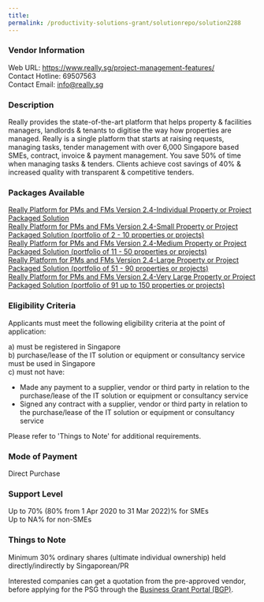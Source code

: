 ```yaml
---
title: 
permalink: /productivity-solutions-grant/solutionrepo/solution2288
---
```


### Vendor Information
Web URL: https://www.really.sg/project-management-features/ <br>Contact Hotline: 69507563 <br>Contact Email: info@really.sg <br>

### Description

Really provides the state-of-the-art platform that helps property & facilities managers, landlords & tenants to digitise the way how properties are managed. Really is a single platform that starts at raising requests, managing tasks, tender management with over 6,000 Singapore based SMEs, contract, invoice & payment management. You save 50% of time when managing tasks & tenders. Clients achieve cost savings of 40% & increased quality with transparent & competitive tenders.

### Packages Available

<a href='https://www.gobusiness.gov.sg/images/psg/Really_20200287_Desensitised_Annex_3_Part_1.pdf' target='_blank'>Really Platform for PMs and FMs Version 2.4-Individual Property or Project Packaged Solution</a><br/>
<a href='https://www.gobusiness.gov.sg/images/psg/Really_20200287_Desensitised_Annex_3_Part_2.pdf' target='_blank'>Really Platform for PMs and FMs Version 2.4-Small Property or Project Packaged Solution (portfolio of 2 - 10 properties or projects)</a><br/>
<a href='https://www.gobusiness.gov.sg/images/psg/Really_20200287_Desensitised_Annex_3_Part_3.pdf' target='_blank'>Really Platform for PMs and FMs Version 2.4-Medium Property or Project Packaged Solution (portfolio of 11 - 50 properties or projects)</a><br/>
<a href='https://www.gobusiness.gov.sg/images/psg/Really_20200287_Desensitised_Annex_3_Part_4.pdf' target='_blank'>Really Platform for PMs and FMs Version 2.4-Large Property or Project Packaged Solution (portfolio of 51 - 90 properties or projects)</a><br/>
<a href='https://www.gobusiness.gov.sg/images/psg/Really_20200287_Desensitised_Annex_3_Part_5.pdf' target='_blank'>Really Platform for PMs and FMs Version 2.4-Very Large Property or Project Packaged Solution (portfolio of 91 up to 150 properties or projects)</a><br/>

### Eligibility Criteria

Applicants must meet the following eligibility criteria at the point of application:

a) must be registered in Singapore <br>
b) purchase/lease of the IT solution or equipment or consultancy service must be used in Singapore <br>
c) must not have:
- Made any payment to a supplier, vendor or third party in relation to the purchase/lease of the IT solution or equipment or consultancy service
- Signed any contract with a supplier, vendor or third party in relation to the purchase/lease of the IT solution or equipment or consultancy service

Please refer to 'Things to Note' for additional requirements.

### Mode of Payment
Direct Purchase

### Support Level
Up to 70% (80% from 1 Apr 2020 to 31 Mar 2022)% for SMEs <br>
Up to NA% for non-SMEs

### Things to Note
Minimum 30% ordinary shares (ultimate individual ownership) held directly/indirectly by Singaporean/PR

Interested companies can get a quotation from the pre-approved vendor, before applying for the PSG through the <a target='_blank' href='https://www.businessgrants.gov.sg/'>Business Grant Portal (BGP)</a>.
